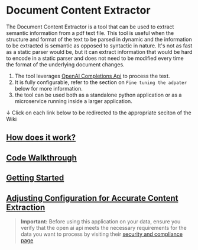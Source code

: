 # Document Content Extractor
The Document Content Extractor is a tool that can be used to extract semantic information from a pdf text file. This tool is useful when the structure and format of the text to be parsed in dynamic and the information to be extracted is semantic as opposed to syntactic in nature. It's not as fast as a static parser would be, but it can extract information that would be hard to encode in a static parser and does not need to be modified every time the format of the underlying document changes.

1. The tool leverages [OpenAI Completions Api](https://platform.openai.com/docs/guides/gpt/completions-api) to process the text.
2. It is fully configurable, refer to the section on `Fine tuning the adpater` below for more information.
3. the tool can be used both as a standalone python application or as a microservice running inside a larger application.

&#x2193; Click on each link below to be redirected to the appropriate seciton of the Wiki 

## [How does it work?](https://github.com/atbasu/document-content-extractor/wiki/How-does-it-work%3F)


## [Code Walkthrough](https://github.com/atbasu/document-content-extractor/wiki/Code-Walkthrough)


## [Getting Started](https://github.com/atbasu/document-content-extractor/wiki/Getting-Started)

## [Adjusting Configuration for Accurate Content Extraction](https://github.com/atbasu/document-content-extractor/wiki/Adjusting-Configuration-for-Accurate-Content-Extraction#introduction)


> **Important:** Before using this application on your data, ensure you verify that the open ai api meets the necessary requirements for the data you want to process by visiting their [security and compliance page](https://openai.com/security)
